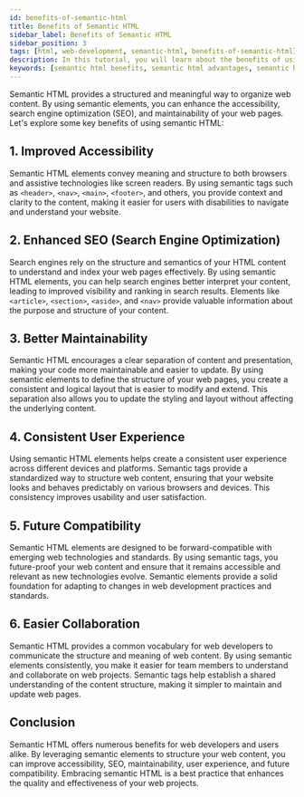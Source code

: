 ```yaml
---
id: benefits-of-semantic-html
title: Benefits of Semantic HTML
sidebar_label: Benefits of Semantic HTML
sidebar_position: 3
tags: [html, web-development, semantic-html, benefits-of-semantic-html]
description: In this tutorial, you will learn about the benefits of using semantic HTML to improve the accessibility, search engine optimization (SEO), and maintainability of your web pages.
keywords: [semantic html benefits, semantic html advantages, semantic html importance, semantic html benefits for seo, semantic html accessibility]
---
```


Semantic HTML provides a structured and meaningful way to organize web content. By using semantic elements, you can enhance the accessibility, search engine optimization (SEO), and maintainability of your web pages. Let's explore some key benefits of using semantic HTML:

<AdsComponent />

## 1. Improved Accessibility

Semantic HTML elements convey meaning and structure to both browsers and assistive technologies like screen readers. By using semantic tags such as `<header>`, `<nav>`, `<main>`, `<footer>`, and others, you provide context and clarity to the content, making it easier for users with disabilities to navigate and understand your website.

## 2. Enhanced SEO (Search Engine Optimization)

Search engines rely on the structure and semantics of your HTML content to understand and index your web pages effectively. By using semantic HTML elements, you can help search engines better interpret your content, leading to improved visibility and ranking in search results. Elements like `<article>`, `<section>`, `<aside>`, and `<nav>` provide valuable information about the purpose and structure of your content.

## 3. Better Maintainability

Semantic HTML encourages a clear separation of content and presentation, making your code more maintainable and easier to update. By using semantic elements to define the structure of your web pages, you create a consistent and logical layout that is easier to modify and extend. This separation also allows you to update the styling and layout without affecting the underlying content.

<AdsComponent />

## 4. Consistent User Experience

Using semantic HTML elements helps create a consistent user experience across different devices and platforms. Semantic tags provide a standardized way to structure web content, ensuring that your website looks and behaves predictably on various browsers and devices. This consistency improves usability and user satisfaction.

## 5. Future Compatibility

Semantic HTML elements are designed to be forward-compatible with emerging web technologies and standards. By using semantic tags, you future-proof your web content and ensure that it remains accessible and relevant as new technologies evolve. Semantic elements provide a solid foundation for adapting to changes in web development practices and standards.

## 6. Easier Collaboration

Semantic HTML provides a common vocabulary for web developers to communicate the structure and meaning of web content. By using semantic elements consistently, you make it easier for team members to understand and collaborate on web projects. Semantic tags help establish a shared understanding of the content structure, making it simpler to maintain and update web pages.

## Conclusion

Semantic HTML offers numerous benefits for web developers and users alike. By leveraging semantic elements to structure your web content, you can improve accessibility, SEO, maintainability, user experience, and future compatibility. Embracing semantic HTML is a best practice that enhances the quality and effectiveness of your web projects.